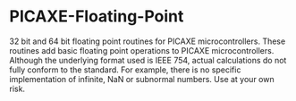 # PICAXE-Floating-Point
32 bit and 64 bit floating point routines for PICAXE microcontrollers.
These routines add basic floating point operations to PICAXE microcontrollers. Although the underlying format used is IEEE 754, actual calculations do not fully conform to the standard. For example, there is no specific implementation of infinite, NaN or subnormal numbers. Use at your own risk.
